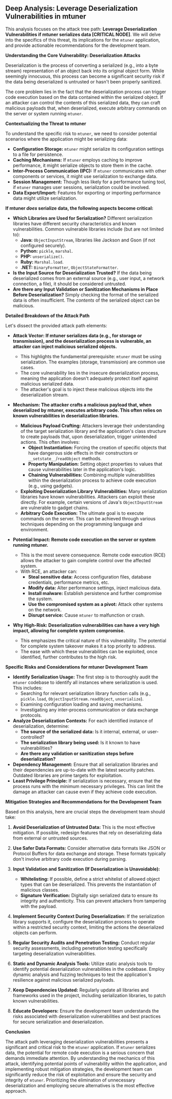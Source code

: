 ## Deep Analysis: Leverage Deserialization Vulnerabilities in mtuner

This analysis focuses on the attack tree path: **Leverage Deserialization Vulnerabilities if mtuner serializes data [CRITICAL NODE]**. We will delve into the specifics of this threat, its implications for the `mtuner` application, and provide actionable recommendations for the development team.

**Understanding the Core Vulnerability: Deserialization Attacks**

Deserialization is the process of converting a serialized (e.g., into a byte stream) representation of an object back into its original object form. While seemingly innocuous, this process can become a significant security risk if the data being deserialized is untrusted or hasn't been properly sanitized.

The core problem lies in the fact that the deserialization process can trigger code execution based on the data contained within the serialized object. If an attacker can control the contents of this serialized data, they can craft malicious payloads that, when deserialized, execute arbitrary commands on the server or system running `mtuner`.

**Contextualizing the Threat to mtuner**

To understand the specific risk to `mtuner`, we need to consider potential scenarios where the application might be serializing data:

* **Configuration Storage:** `mtuner` might serialize its configuration settings to a file for persistence.
* **Caching Mechanisms:**  If `mtuner` employs caching to improve performance, it might serialize objects to store them in the cache.
* **Inter-Process Communication (IPC):** If `mtuner` communicates with other components or services, it might use serialization to exchange data.
* **Session Management:** Though less likely for a performance tuning tool, if `mtuner` manages user sessions, serialization could be involved.
* **Data Export/Import:**  Features for exporting or importing performance data might utilize serialization.

**If mtuner *does* serialize data, the following aspects become critical:**

* **Which Libraries are Used for Serialization?**  Different serialization libraries have different security characteristics and known vulnerabilities. Common vulnerable libraries include (but are not limited to):
    * **Java:** `ObjectInputStream`, libraries like Jackson and Gson (if not configured securely).
    * **Python:** `pickle`, `marshal`.
    * **PHP:** `unserialize()`.
    * **Ruby:** `Marshal.load`.
    * **.NET:** `BinaryFormatter`, `ObjectStateFormatter`.
* **Is the Input Source for Deserialization Trusted?**  If the data being deserialized comes from an external source (e.g., user input, a network connection, a file), it should be considered untrusted.
* **Are there any Input Validation or Sanitization Mechanisms in Place Before Deserialization?**  Simply checking the format of the serialized data is often insufficient. The *contents* of the serialized object can be malicious.

**Detailed Breakdown of the Attack Path**

Let's dissect the provided attack path elements:

* **Attack Vector: If mtuner serializes data (e.g., for storage or transmission), and the deserialization process is vulnerable, an attacker can inject malicious serialized objects.**
    * This highlights the fundamental prerequisite: `mtuner` must be using serialization. The examples (storage, transmission) are common use cases.
    * The core vulnerability lies in the insecure deserialization process, meaning the application doesn't adequately protect itself against malicious serialized data.
    * The attacker's goal is to inject these malicious objects into the deserialization stream.

* **Mechanism: The attacker crafts a malicious payload that, when deserialized by mtuner, executes arbitrary code. This often relies on known vulnerabilities in deserialization libraries.**
    * **Malicious Payload Crafting:** Attackers leverage their understanding of the target serialization library and the application's class structure to create payloads that, upon deserialization, trigger unintended actions. This often involves:
        * **Object Instantiation:** Forcing the creation of specific objects that have dangerous side effects in their constructors or `__setstate__`/`readObject` methods.
        * **Property Manipulation:** Setting object properties to values that cause vulnerabilities later in the application's logic.
        * **Chaining Vulnerabilities:** Combining multiple vulnerabilities within the deserialization process to achieve code execution (e.g., using gadgets).
    * **Exploiting Deserialization Library Vulnerabilities:** Many serialization libraries have known vulnerabilities. Attackers can exploit these directly. For example, certain versions of Java's `ObjectInputStream` are vulnerable to gadget chains.
    * **Arbitrary Code Execution:** The ultimate goal is to execute commands on the server. This can be achieved through various techniques depending on the programming language and environment.

* **Potential Impact: Remote code execution on the server or system running mtuner.**
    * This is the most severe consequence. Remote code execution (RCE) allows the attacker to gain complete control over the affected system.
    * With RCE, an attacker can:
        * **Steal sensitive data:** Access configuration files, database credentials, performance metrics, etc.
        * **Modify data:** Alter performance settings, inject malicious data.
        * **Install malware:** Establish persistence and further compromise the system.
        * **Use the compromised system as a pivot:** Attack other systems on the network.
        * **Disrupt service:** Cause `mtuner` to malfunction or crash.

* **Why High-Risk: Deserialization vulnerabilities can have a very high impact, allowing for complete system compromise.**
    * This emphasizes the critical nature of this vulnerability. The potential for complete system takeover makes it a top priority to address.
    * The ease with which these vulnerabilities can be exploited, once identified, further contributes to the high risk.

**Specific Risks and Considerations for mtuner Development Team**

* **Identify Serialization Usage:** The first step is to thoroughly audit the `mtuner` codebase to identify all instances where serialization is used. This includes:
    * Searching for relevant serialization library function calls (e.g., `pickle.load`, `ObjectInputStream.readObject`, `unserialize`).
    * Examining configuration loading and saving mechanisms.
    * Investigating any inter-process communication or data exchange protocols.
* **Analyze Deserialization Contexts:** For each identified instance of deserialization, determine:
    * **The source of the serialized data:** Is it internal, external, or user-controlled?
    * **The serialization library being used:** Is it known to have vulnerabilities?
    * **Are there any validation or sanitization steps before deserialization?**
* **Dependency Management:** Ensure that all serialization libraries and their dependencies are up-to-date with the latest security patches. Outdated libraries are prime targets for exploitation.
* **Least Privilege Principle:** If serialization is necessary, ensure that the process runs with the minimum necessary privileges. This can limit the damage an attacker can cause even if they achieve code execution.

**Mitigation Strategies and Recommendations for the Development Team**

Based on this analysis, here are crucial steps the development team should take:

1. **Avoid Deserialization of Untrusted Data:** This is the most effective mitigation. If possible, redesign features that rely on deserializing data from external or untrusted sources.

2. **Use Safer Data Formats:**  Consider alternative data formats like JSON or Protocol Buffers for data exchange and storage. These formats typically don't involve arbitrary code execution during parsing.

3. **Input Validation and Sanitization (If Deserialization is Unavoidable):**
    * **Whitelisting:** If possible, define a strict whitelist of allowed object types that can be deserialized. This prevents the instantiation of malicious classes.
    * **Signature Verification:** Digitally sign serialized data to ensure its integrity and authenticity. This can prevent attackers from tampering with the payload.

4. **Implement Security Context During Deserialization:**  If the serialization library supports it, configure the deserialization process to operate within a restricted security context, limiting the actions the deserialized objects can perform.

5. **Regular Security Audits and Penetration Testing:** Conduct regular security assessments, including penetration testing specifically targeting deserialization vulnerabilities.

6. **Static and Dynamic Analysis Tools:** Utilize static analysis tools to identify potential deserialization vulnerabilities in the codebase. Employ dynamic analysis and fuzzing techniques to test the application's resilience against malicious serialized payloads.

7. **Keep Dependencies Updated:** Regularly update all libraries and frameworks used in the project, including serialization libraries, to patch known vulnerabilities.

8. **Educate Developers:** Ensure the development team understands the risks associated with deserialization vulnerabilities and best practices for secure serialization and deserialization.

**Conclusion**

The attack path leveraging deserialization vulnerabilities presents a significant and critical risk to the `mtuner` application. If `mtuner` serializes data, the potential for remote code execution is a serious concern that demands immediate attention. By understanding the mechanics of this attack, identifying potential points of vulnerability within the application, and implementing robust mitigation strategies, the development team can significantly reduce the risk of exploitation and ensure the security and integrity of `mtuner`. Prioritizing the elimination of unnecessary deserialization and employing secure alternatives is the most effective approach.
